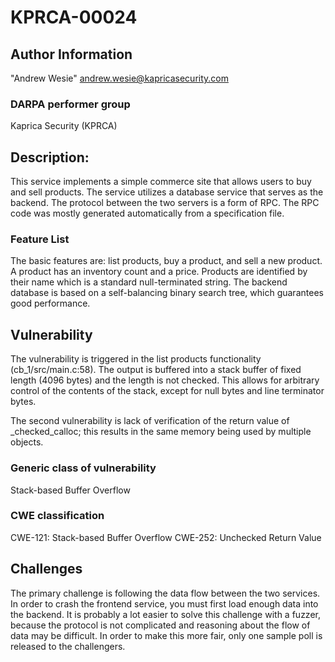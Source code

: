 # KPRCA-00024

## Author Information

"Andrew Wesie" <andrew.wesie@kapricasecurity.com>

### DARPA performer group
Kaprica Security (KPRCA)

## Description:

This service implements a simple commerce site that allows users to buy and sell products. The service utilizes a database service that serves as the backend. The protocol between the two servers is a form of RPC. The RPC code was mostly generated automatically from a specification file.

### Feature List

The basic features are: list products, buy a product, and sell a new product. A product has an inventory count and a price. Products are identified by their name which is a standard null-terminated string. The backend database is based on a self-balancing binary search tree, which guarantees good performance.

## Vulnerability

The vulnerability is triggered in the list products functionality (cb_1/src/main.c:58). The output is buffered into a stack buffer of fixed length (4096 bytes) and the length is not checked. This allows for arbitrary control of the contents of the stack, except for null bytes and line terminator bytes.

The second vulnerability is lack of verification of the return value of _checked_calloc; this results in the same memory being used by multiple objects.

### Generic class of vulnerability
Stack-based Buffer Overflow

### CWE classification
CWE-121: Stack-based Buffer Overflow
CWE-252: Unchecked Return Value

## Challenges

The primary challenge is following the data flow between the two services. In order to crash the frontend service, you must first load enough data into the backend. It is probably a lot easier to solve this challenge with a fuzzer, because the protocol is not complicated and reasoning about the flow of data may be difficult. In order to make this more fair, only one sample poll is released to the challengers.
